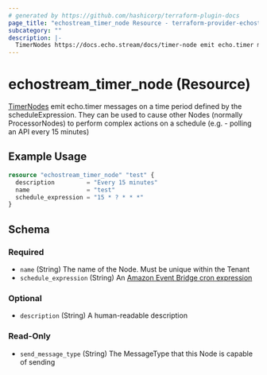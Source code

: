 ```yaml
---
# generated by https://github.com/hashicorp/terraform-plugin-docs
page_title: "echostream_timer_node Resource - terraform-provider-echostream"
subcategory: ""
description: |-
  TimerNodes https://docs.echo.stream/docs/timer-node emit echo.timer messages on a time period defined by the scheduleExpression. They can be used to cause other Nodes (normally ProcessorNodes) to perform complex actions on a schedule (e.g. - polling an API every 15 minutes)
---
```


# echostream_timer_node (Resource)

[TimerNodes](https://docs.echo.stream/docs/timer-node) emit echo.timer messages on a time period defined by the scheduleExpression. They can be used to cause other Nodes (normally ProcessorNodes) to perform complex actions on a schedule (e.g. - polling an API every 15 minutes)

## Example Usage

```terraform
resource "echostream_timer_node" "test" {
  description         = "Every 15 minutes"
  name                = "test"
  schedule_expression = "15 * ? * * *"
}
```

<!-- schema generated by tfplugindocs -->
## Schema

### Required

- `name` (String) The name of the Node. Must be unique within the Tenant
- `schedule_expression` (String) An [Amazon Event Bridge cron expression](https://docs.aws.amazon.com/eventbridge/latest/userguide/eb-create-rule-schedule.html#eb-cron-expressions)

### Optional

- `description` (String) A human-readable description

### Read-Only

- `send_message_type` (String) The MessageType that this Node is capable of sending


